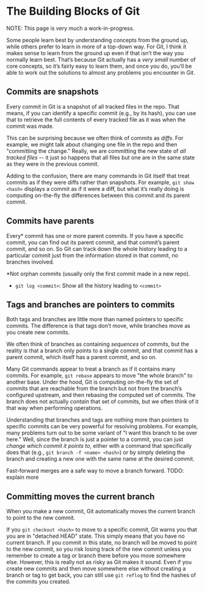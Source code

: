 # The Building Blocks of Git

NOTE: This page is very much a work-in-progress.

Some people learn best by understanding concepts from the ground up, while
others prefer to learn in more of a top-down way. For Git, I think it makes
sense to learn from the ground up even if that isn’t the way you normally learn
best.  That’s because Git actually has a *very small* number of core concepts,
so it’s fairly easy to learn them, and once you do, you’ll be able to work out
the solutions to almost any problems you encounter in Git.

## Commits are snapshots

Every commit in Git is a snapshot of all tracked files in the repo. That means,
if you can identify a specific commit (e.g., by its hash), you can use that to
retrieve the full contents of every tracked file as it was when the commit was
made.

This can be surprising because we often think of commits as *diffs*. For
example, we might talk about changing one file in the repo and then "committing
the change." Really, we are committing the new state of *all tracked files* --
it just so happens that all files but one are in the same state as they were in
the previous commit.

Adding to the confusion, there are many commands in Git itself that treat
commits as if they were diffs rather than snapshots. For example, `git show
<hash>` displays a commit as if it were a diff, but what it’s really doing is
computing on-the-fly the differences between this commit and its parent commit.

## Commits have parents

Every* commit has one or more parent commits. If you have a specific commit, you
can find out its parent commit, and that commit’s parent commit, and so on. So
Git can track down the whole history leading to a particular commit just from
the information stored in that commit, no branches involved.

*Not orphan commits (usually only the first commit made in a new repo).

* `git log <commit>`: Show all the history leading to `<commit>`

## Tags and branches are pointers to commits

Both tags and branches are little more than named pointers to specific commits.
The difference is that tags don’t move, while branches move as you create new
commits.

We often think of branches as containing *sequences* of commits, but the reality
is that a branch only points to a single commit, and that commit has a parent
commit, which itself has a parent commit, and so on.

Many Git commands appear to treat a branch as if it contains many commits.  For
example, `git rebase` appears to move "the whole branch" to another base. Under
the hood, Git is computing on-the-fly the set of commits that are reachable from
the branch but not from the branch’s configured upstream, and then rebasing
the computed set of commits. The branch does not actually *contain* that set of
commits, but we often think of it that way when performing operations.

Understanding that branches and tags are nothing more than pointers to specific
commits can be very powerful for resolving problems. For example, many problems
turn out to be some variant of "I want this branch to be over here." Well, since
the branch is just a pointer to a commit, you can just *change which commit it
points to*, either with a command that specifically does that (e.g., `git branch
-f <name> <hash>`) or by simply deleting the branch and creating a new one with
the same name at the desired commit.

Fast-forward merges are a safe way to move a branch forward.
TODO: explain more

## Committing moves the current branch

When you make a new commit, Git automatically moves the current branch to point
to the new commit.

If you `git checkout <hash>` to move to a specific commit, Git warns you that
you are in "detached HEAD" state. This simply means that you have no current
branch. If you commit in this state, no branch will be moved to point to the new
commit, so you risk losing track of the new commit unless you remember to create
a tag or branch there before you move somewhere else. However, this is really
not as risky as Git makes it sound. Even if you create new commits and then move
somewhere else without creating a branch or tag to get back, you can still use
`git reflog` to find the hashes of the commits you created.
